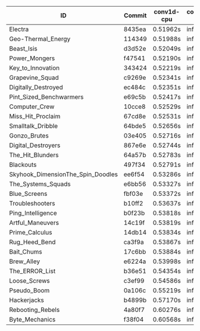 |ID|Commit|conv1d-cpu|conv1d-gpu|DWSPConv2D-gpu|gemm-gpu|avg|
|-|-|-|-|-|-|-|
|Electra|8435ea|0.51962s|infs|infs|4.72606s|infs|
|Geo-Thermal_Energy|114349|0.51988s|infs|infs|4.76548s|infs|
|Beast_Isis|d3d52e|0.52049s|infs|infs|4.75592s|infs|
|Power_Mongers|f47541|0.52190s|infs|infs|4.74233s|infs|
|Key_to_Innovation|343424|0.52219s|infs|infs|4.81109s|infs|
|Grapevine_Squad|c9269e|0.52341s|infs|infs|4.80242s|infs|
|Digitally_Destroyed|ec484c|0.52351s|infs|infs|4.76781s|infs|
|Pint_Sized_Benchwarmers|e69c5b|0.52417s|infs|infs|4.74470s|infs|
|Computer_Crew|10cce8|0.52529s|infs|infs|4.82405s|infs|
|Miss_Hit_Proclaim|67cd8e|0.52531s|infs|infs|4.88829s|infs|
|Smalltalk_Dribble|64bde5|0.52656s|infs|infs|4.81803s|infs|
|Gonzo_Brutes|03e405|0.52716s|infs|infs|4.83965s|infs|
|Digital_Destroyers|867e6e|0.52744s|infs|infs|4.81688s|infs|
|The_Hit_Blunders|64a57b|0.52783s|infs|infs|4.81637s|infs|
|Blackouts|497f34|0.52791s|infs|infs|4.81422s|infs|
|Skyhook_DimensionThe_Spin_Doodles|ee6f54|0.53286s|infs|infs|4.75079s|infs|
|The_Systems_Squads|e6bb56|0.53327s|infs|infs|4.72897s|infs|
|Blue_Screens|fbf03e|0.53372s|infs|infs|4.72979s|infs|
|Troubleshooters|b10ff2|0.53637s|infs|infs|4.76084s|infs|
|Ping_Intelligence|b0f23b|0.53818s|infs|infs|4.72559s|infs|
|Artful_Maneuvers|14c19f|0.53819s|infs|infs|4.78572s|infs|
|Prime_Calculus|14db14|0.53834s|infs|infs|4.73029s|infs|
|Rug_Heed_Bend|ca3f9a|0.53867s|infs|infs|4.75617s|infs|
|Bait_Chums|17c6bb|0.53884s|infs|infs|4.71018s|infs|
|Brew_Alley|e6224a|0.53998s|infs|infs|4.75034s|infs|
|The_ERROR_List|b36e51|0.54354s|infs|infs|4.72860s|infs|
|Loose_Screws|c3ef99|0.54586s|infs|infs|4.78611s|infs|
|Pseudo_Boom|0a106c|0.55219s|infs|infs|4.80405s|infs|
|Hackerjacks|b4899b|0.57170s|infs|infs|5.57281s|infs|
|Rebooting_Rebels|4a80f7|0.60276s|infs|infs|4.78645s|infs|
|Byte_Mechanics|f38f04|0.60568s|infs|infs|4.82510s|infs|
